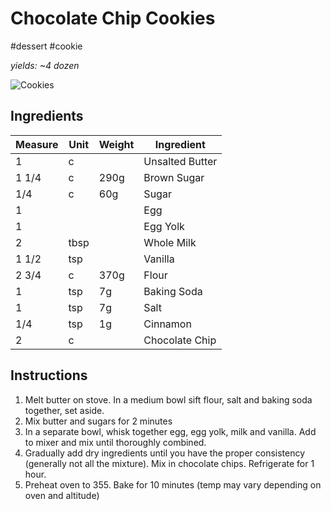# Chocolate Chip Cookies

#dessert #cookie

*yields: ~4 dozen*

![Cookies](/img/recipes/chocolateChipCookies.jpg)

## Ingredients

Measure | Unit | Weight | Ingredient
--------|------|--------|-----------
1 | c | | Unsalted Butter
1 1/4 | c | 290g | Brown Sugar
1/4 | c | 60g | Sugar
1 | | | Egg
1 | | | Egg Yolk
2 | tbsp | | Whole Milk
1 1/2 | tsp | | Vanilla
2 3/4 | c | 370g | Flour
1 | tsp | 7g | Baking Soda
1 | tsp | 7g | Salt
1/4 | tsp | 1g | Cinnamon
2 | c | | Chocolate Chip

## Instructions

1. Melt butter on stove. In a medium bowl sift flour, salt and baking soda together, set aside.
2. Mix butter and sugars for 2 minutes
3. In a separate bowl, whisk together egg, egg yolk, milk and vanilla. Add to mixer and mix until thoroughly combined.
4. Gradually add dry ingredients until you have the proper consistency (generally not all the mixture). Mix in chocolate chips. Refrigerate for 1 hour.
5. Preheat oven to 355. Bake for 10 minutes (temp may vary depending on oven and altitude)
